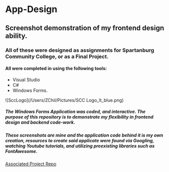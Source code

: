 # App-Design
## Screenshot demonstration of my frontend design ability.
### All of these were designed as assignments for Spartanburg Community College, or as a Final Project. 
#### All were completed in using the following tools:
* Visual Studio 
* C# 
* Windows Forms. 

![SccLogo](‪/Users/ZChil/Pictures/SCC Logo_lt_blue.png)

##### The Windows Forms Application was coded, and interactive. The purpose of this repository is to demonstrate my flexibility in frontend design and backend code-work.
##### These screenshots are mine and the application code behind it is my own creation, resources to create said applicate were found via Googling, watching Youtube tutorials, and utilizing preexisting libraries such as FontAwesome.


[Associated Project Repo](https://github.com/Zach-Tech/ModernWebPageUI)
